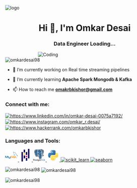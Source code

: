 ![logo](https://i.pinimg.com/originals/fc/71/63/fc71635c7f1b09ed30413f59bb749582.gif)

<h1 align="center">Hi 👋, I'm Omkar Desai</h1>
<h3 align="center">Data Engineer Loading...</h3>
<img align = "right" alt="Coding" width="400" src ="https://marketbusinessnews.com/wp-content/uploads/2020/10/1-Predictive-Analytics-GIF-for-article.gif">

<p align="left"> <img src="https://komarev.com/ghpvc/?username=omkardesai98&label=Profile%20views&color=0e75b6&style=flat" alt="omkardesai98" /> </p>

- 🔭 I’m currently working on Real time streaming pipelines

- 🌱 I’m currently learning **Apache Spark Mongodb & Kafka**

- 📫 How to reach me **omakrbkishor@gmail.com**

<h3 align="left">Connect with me:</h3>
<p align="left">
<a href="https://linkedin.com/in/https://www.linkedin.com/in/omkar-desai-0075a7192/" target="blank"><img align="center" src="https://raw.githubusercontent.com/rahuldkjain/github-profile-readme-generator/master/src/images/icons/Social/linked-in-alt.svg" alt="https://www.linkedin.com/in/omkar-desai-0075a7192/" height="30" width="40" /></a>
<a href="https://instagram.com/https://www.instagram.com/omkar_r.desai/" target="blank"><img align="center" src="https://raw.githubusercontent.com/rahuldkjain/github-profile-readme-generator/master/src/images/icons/Social/instagram.svg" alt="https://www.instagram.com/omkar_r.desai/" height="30" width="40" /></a>
<a href="https://www.hackerrank.com/https://www.hackerrank.com/omkarbkishor" target="blank"><img align="center" src="https://raw.githubusercontent.com/rahuldkjain/github-profile-readme-generator/master/src/images/icons/Social/hackerrank.svg" alt="https://www.hackerrank.com/omkarbkishor" height="30" width="40" /></a>
</p>

<h3 align="left">Languages and Tools:</h3>
<p align="left"> <a href="https://www.mysql.com/" target="_blank" rel="noreferrer"> <img src="https://raw.githubusercontent.com/devicons/devicon/master/icons/mysql/mysql-original-wordmark.svg" alt="mysql" width="40" height="40"/> </a> <a href="https://pandas.pydata.org/" target="_blank" rel="noreferrer"> <img src="https://raw.githubusercontent.com/devicons/devicon/2ae2a900d2f041da66e950e4d48052658d850630/icons/pandas/pandas-original.svg" alt="pandas" width="40" height="40"/> </a> <a href="https://www.postgresql.org" target="_blank" rel="noreferrer"> <img src="https://raw.githubusercontent.com/devicons/devicon/master/icons/postgresql/postgresql-original-wordmark.svg" alt="postgresql" width="40" height="40"/> </a> <a href="https://www.python.org" target="_blank" rel="noreferrer"> <img src="https://raw.githubusercontent.com/devicons/devicon/master/icons/python/python-original.svg" alt="python" width="40" height="40"/> </a> <a href="https://scikit-learn.org/" target="_blank" rel="noreferrer"> <img src="https://upload.wikimedia.org/wikipedia/commons/0/05/Scikit_learn_logo_small.svg" alt="scikit_learn" width="40" height="40"/> </a> <a href="https://seaborn.pydata.org/" target="_blank" rel="noreferrer"> <img src="https://seaborn.pydata.org/_images/logo-mark-lightbg.svg" alt="seaborn" width="40" height="40"/> </a> </p>

<p><img align="left" src="https://github-readme-stats.vercel.app/api/top-langs?username=omkardesai98&show_icons=true&locale=en&layout=compact" alt="omkardesai98" /></p>

<p>&nbsp;<img align="center" src="https://github-readme-stats.vercel.app/api?username=omkardesai98&show_icons=true&locale=en" alt="omkardesai98" /></p>

<p><img align="center" src="https://github-readme-streak-stats.herokuapp.com/?user=omkardesai98&" alt="omkardesai98" /></p>

